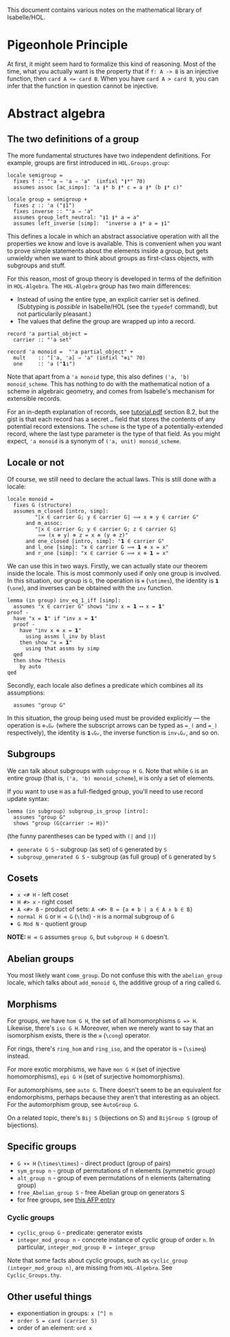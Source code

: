 This document contains various notes on the mathematical library of Isabelle/HOL.

# Pigeonhole Principle

At first, it might seem hard to formalize this kind of reasoning. Most of the time,
what you actually want is the property that if `f: A -> B` is an injective function,
then `card A <= card B`. When you have `card A > card B`, you can infer that the
function in question cannot be injective.

# Abstract algebra

## The two definitions of a group

The more fundamental structures have two independent definitions.
For example, groups are first introduced in `HOL.Groups.group`:

```isabelle
locale semigroup =
  fixes f :: "'a ⇒ 'a ⇒ 'a"  (infixl "❙*" 70)
  assumes assoc [ac_simps]: "a ❙* b ❙* c = a ❙* (b ❙* c)"

locale group = semigroup +
  fixes z :: 'a ("❙1")
  fixes inverse :: "'a ⇒ 'a"
  assumes group_left_neutral: "❙1 ❙* a = a"
  assumes left_inverse [simp]:  "inverse a ❙* a = ❙1"
```

This defines a locale in which an abstract associative operation with all the properties
we know and love is available. This is convenient when you want to prove simple
statements about the elements inside a group, but gets unwieldy when we want to think
about groups as first-class objects, with subgroups and stuff.

For this reason, most of group theory is developed in terms of the definition in `HOL-Algebra`.
The `HOL-Algebra` group has two main differences:
 - Instead of using the entire type, an explicit carrier set is defined. (Subtyping is *possible*
   in Isabelle/HOL (see the `typedef` command), but not particularily pleasant.)
 - The values that define the group are wrapped up into a record.

```isabelle
record 'a partial_object =
  carrier :: "'a set"

record 'a monoid =  "'a partial_object" +
  mult    :: "['a, 'a] ⇒ 'a" (infixl "⊗ı" 70)
  one     :: 'a ("𝟭ı")
```

Note that apart from a `'a monoid` type, this also defines `('a, 'b) monoid_scheme`. This has nothing
to do with the mathematical notion of a scheme in algebraic geometry, and comes from Isabelle's
mechanism for extensible records.

For an in-depth explanation of records, see [tutorial.pdf] section 8.2, but the gist is that
each record has a secret `…` field that stores the contents of any potential record extensions.
The `scheme` is the type of a potentially-extended record, where the last type parameter
is the type of that field. As you might expect, `'a monoid` is a synonym of `('a, unit) monoid_scheme`.

## Locale or not

Of course, we still need to declare the actual laws. This is still done with a locale:

```isabelle
locale monoid =
  fixes G (structure)
  assumes m_closed [intro, simp]:
         "⟦x ∈ carrier G; y ∈ carrier G⟧ ⟹ x ⊗ y ∈ carrier G"
      and m_assoc:
         "⟦x ∈ carrier G; y ∈ carrier G; z ∈ carrier G⟧
          ⟹ (x ⊗ y) ⊗ z = x ⊗ (y ⊗ z)"
      and one_closed [intro, simp]: "𝟭 ∈ carrier G"
      and l_one [simp]: "x ∈ carrier G ⟹ 𝟭 ⊗ x = x"
      and r_one [simp]: "x ∈ carrier G ⟹ x ⊗ 𝟭 = x"
```

We can use this in two ways. Firstly, we can actually state our theorem inside
the locale. This is most commonly used if only one group is involved.
In this situation, our group is `G`, the operation is `⊗` (`\otimes`),
the identity is `𝟭` (`\one`), and inverses can be obtained with the `inv` function.

```isabelle
lemma (in group) inv_eq_1_iff [simp]:
  assumes "x ∈ carrier G" shows "inv x = 𝟭 ⟷ x = 𝟭"
proof -
  have "x = 𝟭" if "inv x = 𝟭"
  proof -
    have "inv x ⊗ x = 𝟭"
      using assms l_inv by blast
    then show "x = 𝟭"
      using that assms by simp
  qed
  then show ?thesis
    by auto
qed
```

Secondly, each locale also defines a predicate which combines all its assumptions:

```isabelle
  assumes "group G"
```

In this situation, the group being used must be provided explicitly — the operation is
`⊗⇘G⇙` (where the subscript arrows can be typed as `=_(` and `=_)` respectively),
the identity is `𝟭⇘G⇙`, the inverse function is `inv⇘G⇙`, and so on.

## Subgroups

We can talk about subgroups with `subgroup H G`. Note that while `G` is an entire
group (that is, `('a, 'b) monoid_scheme`), `H` is only a set of elements.

If you want to use `H` as a full-fledged group, you'll need to use record update syntax:

```isabelle
lemma (in subgroup) subgroup_is_group [intro]:
  assumes "group G"
  shows "group (G⦇carrier := H⦈)"
```

(the funny parentheses can be typed with `(|` and `|)`)

 - `generate G S` - subgroup (as set) of `G` generated by `S`
 - `subgroup_generated G S` - subgroup (as full group) of `G` generated by `S`

## Cosets

 - `x <# H` - left coset
 - `H #> x` - right coset
 - `A <#> B` - product of sets: `A <#> B = {a ⊗ b | a ∈ A ∧ b ∈ B}`
 - `normal H G` or `H ⊲ G` (`\lhd`) - `H` is a normal subgroup of `G`
 - `G Mod N` - quotient group

**NOTE:** `H ⊲ G` assumes `group G`, but `subgroup H G` doesn't.

## Abelian groups

You most likely want `comm_group`. Do not confuse this with the `abelian_group` locale,
which talks about `add_monoid G`, the additive group of a ring called `G`.

## Morphisms

For groups, we have `hom G H`, the set of all homomorphisms `G => H`. Likewise, there's
`iso G H`. Moreover, when we merely want to say that an isomorphism exists, there is the
`≅` (`\cong`) operator.

For rings, there's `ring_hom` and `ring_iso`, and the operator is `≃` (`\simeq`) instead.

For more exotic morphisms, we have `mon G H` (set of injective homomorphisms),
`epi G H` (set of surjective homomorphisms).

For automorphisms, see `auto G`. There doesn't seem to be an equivalent for endomorphisms,
perhaps because they aren't that interesting as an object. For the automorphism group, see
`AutoGroup G`.

On a related topic, there's `Bij S` (bijections on S) and `BijGroup S` (group of bijections).

## Specific groups

 - `G ×× H` (`\times\times`) - direct product (group of pairs)
 - `sym_group n` - group of permutations of n elements (symmetric group)
 - `alt_group n` - group of even permutations of n elements (alternating group)
 - `free_Abelian_group S` - free Abelian group on generators S
 - for free groups, see [this AFP entry][free-groups]

### Cyclic groups

 - `cyclic_group G` - predicate: generator exists
 - `integer_mod_group n` - concrete instance of cyclic group of order `n`. In particular,
   `integer_mod_group 0 = integer_group`

Note that some facts about cyclic groups, such as `cyclic_group (integer_mod_group n)`,
are missing from `HOL-Algebra`. See `Cyclic_Groups.thy`.

## Other useful things

 - exponentiation in groups: `x [^] n`
 - `order S = card (carrier S)`
 - order of an element: `ord x`

[tutorial.pdf]: https://isabelle.in.tum.de/dist/Isabelle2020/doc/tutorial.pdf
[free-groups]: https://www.isa-afp.org/entries/Free-Groups.html

